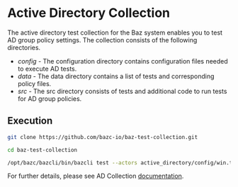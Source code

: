 

# Active Directory Collection

The active directory test collection for the Baz system enables you to test AD group policy settings. The collection consists of the following directories.

- *config* - The configuration directory contains configuration files needed to execute AD tests.
- *data* - The data directory contains a list of tests and corresponding policy files.
- *src* - The src directory consists of tests and additional code to run tests for AD group policies.

## Execution

```bash
git clone https://github.com/bazc-io/baz-test-collection.git
```
```bash
cd baz-test-collection
```

```bash
/opt/bazc/bazcli/bin/bazcli test --actors active_directory/config/win.toml --name="Active Directory Lab" --output=report.csv active_directory/
```

For further details, please see AD Collection [documentation](https://docs.bazc.io/collections/adcollection).
